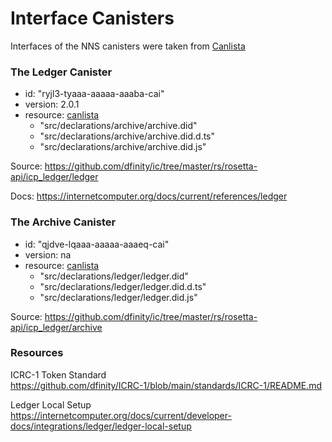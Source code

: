 # Interface Canisters

Interfaces of the NNS canisters were taken from [Canlista](https://k7gat-daaaa-aaaae-qaahq-cai.ic0.app/)


### The Ledger Canister

- id: "ryjl3-tyaaa-aaaaa-aaaba-cai"
- version: 2.0.1
- resource: [canlista](https://k7gat-daaaa-aaaae-qaahq-cai.ic0.app/listing/nns-ledger-10244/ryjl3-tyaaa-aaaaa-aaaba-cai)
  - "src/declarations/archive/archive.did"
  - "src/declarations/archive/archive.did.d.ts"
  - "src/declarations/archive/archive.did.js"

Source:
<https://github.com/dfinity/ic/tree/master/rs/rosetta-api/icp_ledger/ledger>

Docs:
<https://internetcomputer.org/docs/current/references/ledger>



### The Archive Canister

- id: "qjdve-lqaaa-aaaaa-aaaeq-cai"
- version: na
- resource: [canlista](https://k7gat-daaaa-aaaae-qaahq-cai.ic0.app/canister/qjdve-lqaaa-aaaaa-aaaeq-cai)
  - "src/declarations/ledger/ledger.did"
  - "src/declarations/ledger/ledger.did.d.ts"
  - "src/declarations/ledger/ledger.did.js"

Source:
<https://github.com/dfinity/ic/tree/master/rs/rosetta-api/icp_ledger/archive>




### Resources


ICRC-1 Token Standard  
https://github.com/dfinity/ICRC-1/blob/main/standards/ICRC-1/README.md

Ledger Local Setup  
https://internetcomputer.org/docs/current/developer-docs/integrations/ledger/ledger-local-setup

